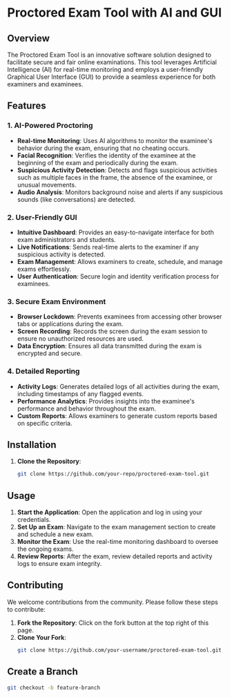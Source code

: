 # Proctored Exam Tool with AI and GUI

## Overview

The Proctored Exam Tool is an innovative software solution designed to facilitate secure and fair online examinations. This tool leverages Artificial Intelligence (AI) for real-time monitoring and employs a user-friendly Graphical User Interface (GUI) to provide a seamless experience for both examiners and examinees.

## Features

### 1. AI-Powered Proctoring

- **Real-time Monitoring**: Uses AI algorithms to monitor the examinee's behavior during the exam, ensuring that no cheating occurs.
- **Facial Recognition**: Verifies the identity of the examinee at the beginning of the exam and periodically during the exam.
- **Suspicious Activity Detection**: Detects and flags suspicious activities such as multiple faces in the frame, the absence of the examinee, or unusual movements.
- **Audio Analysis**: Monitors background noise and alerts if any suspicious sounds (like conversations) are detected.

### 2. User-Friendly GUI

- **Intuitive Dashboard**: Provides an easy-to-navigate interface for both exam administrators and students.
- **Live Notifications**: Sends real-time alerts to the examiner if any suspicious activity is detected.
- **Exam Management**: Allows examiners to create, schedule, and manage exams effortlessly.
- **User Authentication**: Secure login and identity verification process for examinees.

### 3. Secure Exam Environment

- **Browser Lockdown**: Prevents examinees from accessing other browser tabs or applications during the exam.
- **Screen Recording**: Records the screen during the exam session to ensure no unauthorized resources are used.
- **Data Encryption**: Ensures all data transmitted during the exam is encrypted and secure.

### 4. Detailed Reporting

- **Activity Logs**: Generates detailed logs of all activities during the exam, including timestamps of any flagged events.
- **Performance Analytics**: Provides insights into the examinee's performance and behavior throughout the exam.
- **Custom Reports**: Allows examiners to generate custom reports based on specific criteria.

## Installation

1. **Clone the Repository**:
   ```bash
   git clone https://github.com/your-repo/proctored-exam-tool.git

## Usage

1. **Start the Application**: Open the application and log in using your credentials.
2. **Set Up an Exam**: Navigate to the exam management section to create and schedule a new exam.
3. **Monitor the Exam**: Use the real-time monitoring dashboard to oversee the ongoing exams.
4. **Review Reports**: After the exam, review detailed reports and activity logs to ensure exam integrity.

## Contributing

We welcome contributions from the community. Please follow these steps to contribute:

1. **Fork the Repository**: Click on the fork button at the top right of this page.
2. **Clone Your Fork**:
   ```bash
   git clone https://github.com/your-username/proctored-exam-tool.git
## Create a Branch

```bash
git checkout -b feature-branch

